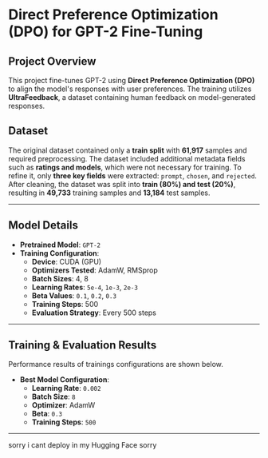 
# Direct Preference Optimization (DPO) for GPT-2 Fine-Tuning

## Project Overview
This project fine-tunes GPT-2 using **Direct Preference Optimization (DPO)** to align the model's responses with user preferences. The training utilizes **UltraFeedback**, a dataset containing human feedback on model-generated responses.

## Dataset
The original dataset contained only a **train split** with **61,917** samples and required preprocessing. The dataset included additional metadata fields such as **ratings and models**, which were not necessary for training. To refine it, only **three key fields** were extracted: `prompt`, `chosen`, and `rejected`. After cleaning, the dataset was split into **train (80%) and test (20%)**, resulting in **49,733** training samples and **13,184** test samples.

---

## Model Details
- **Pretrained Model**: `GPT-2`
- **Training Configuration**:
  - **Device**: CUDA (GPU)
  - **Optimizers Tested**: AdamW, RMSprop
  - **Batch Sizes**: 4, 8
  - **Learning Rates**: `5e-4`, `1e-3`, `2e-3`
  - **Beta Values**: `0.1`, `0.2`, `0.3`
  - **Training Steps**: 500
  - **Evaluation Strategy**: Every 500 steps

---

## Training & Evaluation Results
Performance results of trainings configurations are shown below.

- **Best Model Configuration**:
  - **Learning Rate**: `0.002`
  - **Batch Size**: `8`
  - **Optimizer**: AdamW
  - **Beta**: `0.3`
  - **Training Steps**: `500`

---

sorry i cant deploy in my Hugging Face sorry 
